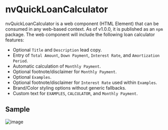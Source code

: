 # nvQuickLoanCalculator 
nvQuickLoanCalculator is a web component (HTML Element) that can be consumed in any web-based context.  As of v1.0.0, it is published as an `npm` package.  The web component will include the following loan calculator features:
* Optional `Title` and `Description` lead copy.
* Entry of `Total Amount`, `Down Payment`, `Interest Rate`, and `Amortization Period`.
* Automatic calculation of `Monthly Payment`.
* Optional footnote/disclaimer for `Monthly Payment`.
* Optional `Examples`.
* Optional footnote/disclaimer for `Interest Rate` used within `Examples`.
* Brand/Color styling options without generic fallbacks.
* Custom text for `EXAMPLES`, `CALCULATOR`, and `Monthly Payment`.

## Sample
![image](https://github.com/david-poindexter/nvQuickLoanCalculator/assets/4568451/828e7036-b124-4c8e-b8f6-61466128390f)
